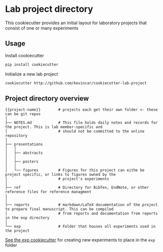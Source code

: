# Lab project directory

This cookiecutter provides an initial layout for laboratory projects that
consist of one or many experiments

## Usage

Install cookiecutter
```bash
pip install cookiecutter
```

Initialize a new lab project
```bash
cookiecutter http://github.com/kevincar/cookiecutter-lab-project
```

## Project directory overview

```
{{project-name}}        # projects each get their own folder <- these can be git repos
│
├── NOTES.md            # This file holds daily notes and records for the project. This is lab member-specific and
│                       # should not be committed to the online repository
│
├── presentations
│   │
│   ├── abstracts
│   │
│   ├── posters
│   │
│   └── figures         # Figures for this project can eithe be project specific, or links to figures owned by the
│                       # project's experiments
│
├── ref                 # Directory for BibTex, EndNote, or other reference files for reference managment
│
│
├── reports             # markdown/LaTeX documentation of the project to prepare final manuscript. This can be compiled
│                       # from reports and documentation from reports in the exp directory
│
└── exp                 # Folder that houses all experiments used in the project
```

[See the exp cookiecutter](https://github.com/kevincar/cookiecutter-exp) for creating new experiments to place in the `exp`
folder

